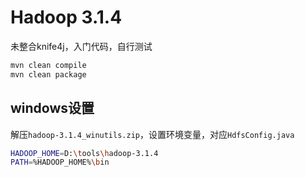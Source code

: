# Hadoop 3.1.4

未整合knife4j，入门代码，自行测试

```bash
mvn clean compile
mvn clean package
```

## windows设置

解压`hadoop-3.1.4_winutils.zip`，设置环境变量，对应`HdfsConfig.java`

```bash
HADOOP_HOME=D:\tools\hadoop-3.1.4
PATH=%HADOOP_HOME%\bin
```

